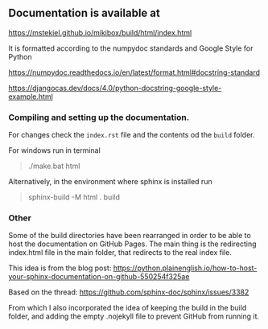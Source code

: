 ## Documentation is available at

https://mstekiel.github.io/mikibox/build/html/index.html

It is formatted according to the numpydoc standards and Google Style for Python

https://numpydoc.readthedocs.io/en/latest/format.html#docstring-standard

https://djangocas.dev/docs/4.0/python-docstring-google-style-example.html

### Compiling and setting up the documentation.

For changes check the `index.rst` file and the contents od the `build` folder.

For windows run in terminal
>./make.bat html

Alternatively, in the environment where sphinx is installed run
> sphinx-build -M html . build

### Other
Some of the build directories have been rearranged in order to be able to host the documentation on GitHub Pages.
The main thing is the redirecting index.html file in the main folder, that redirects to the real index file.

This idea is from the blog post:
https://python.plainenglish.io/how-to-host-your-sphinx-documentation-on-github-550254f325ae

Based on the thread:
https://github.com/sphinx-doc/sphinx/issues/3382

From which I also incorporated the idea of keeping the build in the build folder, and adding the empty .nojekyll file to prevent GitHub from running it.